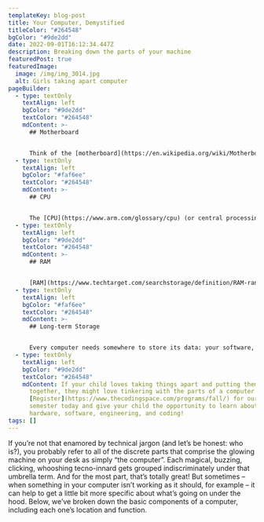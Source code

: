 ```yaml
---
templateKey: blog-post
title: Your Computer, Demystified
titleColor: "#264548"
bgColor: "#9de2dd"
date: 2022-09-01T16:12:34.447Z
description: Breaking down the parts of your machine
featuredPost: true
featuredImage:
  image: /img/img_3014.jpg
  alt: Girls taking apart computer
pageBuilder:
  - type: textOnly
    textAlign: left
    bgColor: "#9de2dd"
    textColor: "#264548"
    mdContent: >-
      ## Motherboard


      Think of the [motherboard](https://en.wikipedia.org/wiki/Motherboard) like the computer’s base camp. It’s a thin plate that directly or indirectly **connects every single part of the computer** – the CPU, memory, hard drive, USB ports, etc.
  - type: textOnly
    textAlign: left
    bgColor: "#faf6ee"
    textColor: "#264548"
    mdContent: >-
      ## CPU


      The [CPU](https://www.arm.com/glossary/cpu) (or central processing unit, or even just “processor”) is like **the brain of the computer**. It’s usually a two-inch ceramic square with a silicon chip the size of a thumbnail located inside, and its primary job is to carry out commands. Whenever you click a button or press a key, you’re sending an instruction to the CPU.
  - type: textOnly
    textAlign: left
    bgColor: "#9de2dd"
    textColor: "#264548"
    mdContent: >-
      ## RAM


      [RAM](https://www.techtarget.com/searchstorage/definition/RAM-random-access-memory) (or random access memory) is your computer’s **short-term memory**. Whenever your computer performs any type of calculation, it temporarily stores that data in RAM. RAM helps programs boot quickly, but it doesn’t last – anytime your computer powers down, it loses everything stored in RAM. That’s why you need to save your documents; anytime you hit that “save” button on a Word doc, you’re moving that information to long-term storage.
  - type: textOnly
    textAlign: left
    bgColor: "#faf6ee"
    textColor: "#264548"
    mdContent: >-
      ## Long-term Storage


      Every computer needs somewhere to store its data: your software, your documents, and all of your other files. That storage can take the form of a [hard drive or a solid state drive](https://www.avast.com/c-ssd-vs-hdd), and it’s long-term, meaning that **the data is safe even if you turn off the computer.** When you open a file, the computer copies some data from the hard drive onto the RAM, and when you save a file, the data is copied back to the hard drive.
  - type: textOnly
    textAlign: left
    bgColor: "#9de2dd"
    textColor: "#264548"
    mdContent: If your child loves taking things apart and putting them back
      together, they might love tinkering with the parts of a computer.
      [Register](https://www.thecodingspace.com/programs/fall/) for our fall
      semester today and give your child the opportunity to learn about
      hardware, software, engineering, and coding!
tags: []
---
```

If you’re not that enamored by technical jargon (and let’s be honest: who is?), you probably refer to all of the discrete parts that comprise the glowing machine on your desk as simply “the computer”. Each magical, buzzing, clicking, whooshing tecno-innard gets grouped indiscriminately under that umbrella term. And for the most part, that’s totally great! But sometimes – when something in your computer isn’t working as it should, for example – it can help to get a little bit more specific about what’s going on under the hood. Below, we’ve broken down the basic components of a computer, including each one’s location and function.